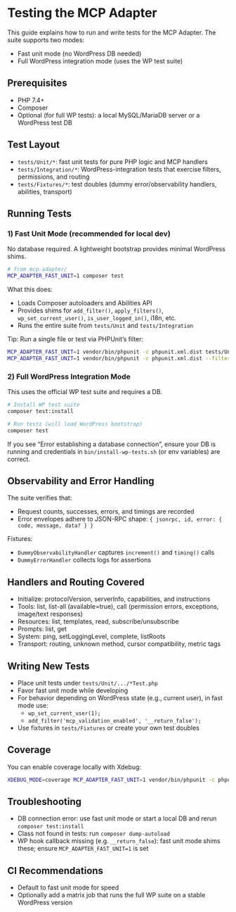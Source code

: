 # Testing the MCP Adapter

This guide explains how to run and write tests for the MCP Adapter. The suite supports two modes:

- Fast unit mode (no WordPress DB needed)
- Full WordPress integration mode (uses the WP test suite)

## Prerequisites

- PHP 7.4+
- Composer
- Optional (for full WP tests): a local MySQL/MariaDB server or a WordPress test DB

## Test Layout

- `tests/Unit/*`: fast unit tests for pure PHP logic and MCP handlers
- `tests/Integration/*`: WordPress-integration tests that exercise filters, permissions, and routing
- `tests/Fixtures/*`: test doubles (dummy error/observability handlers, abilities, transport)

## Running Tests

### 1) Fast Unit Mode (recommended for local dev)

No database required. A lightweight bootstrap provides minimal WordPress shims.

```bash
# from mcp-adapter/
MCP_ADAPTER_FAST_UNIT=1 composer test
```

What this does:
- Loads Composer autoloaders and Abilities API
- Provides shims for `add_filter()`, `apply_filters()`, `wp_set_current_user()`, `is_user_logged_in()`, i18n, etc.
- Runs the entire suite from `tests/Unit` and `tests/Integration`

Tip: Run a single file or test via PHPUnit’s filter:

```bash
MCP_ADAPTER_FAST_UNIT=1 vendor/bin/phpunit -c phpunit.xml.dist tests/Unit/Handlers/ToolsHandlerCallTest.php
MCP_ADAPTER_FAST_UNIT=1 vendor/bin/phpunit -c phpunit.xml.dist --filter test_image_result_is_converted_to_base64_with_mime_type
```

### 2) Full WordPress Integration Mode

This uses the official WP test suite and requires a DB.

```bash
# Install WP test suite
composer test:install

# Run tests (will load WordPress bootstrap)
composer test
```

If you see “Error establishing a database connection”, ensure your DB is running and credentials in `bin/install-wp-tests.sh` (or env variables) are correct.

## Observability and Error Handling

The suite verifies that:
- Request counts, successes, errors, and timings are recorded
- Error envelopes adhere to JSON-RPC shape: `{ jsonrpc, id, error: { code, message, data? } }`

Fixtures:
- `DummyObservabilityHandler` captures `increment()` and `timing()` calls
- `DummyErrorHandler` collects logs for assertions

## Handlers and Routing Covered

- Initialize: protocolVersion, serverInfo, capabilities, and instructions
- Tools: list, list-all (available=true), call (permission errors, exceptions, image/text responses)
- Resources: list, templates, read, subscribe/unsubscribe
- Prompts: list, get
- System: ping, setLoggingLevel, complete, listRoots
- Transport: routing, unknown method, cursor compatibility, metric tags

## Writing New Tests

- Place unit tests under `tests/Unit/.../*Test.php`
- Favor fast unit mode while developing
- For behavior depending on WordPress state (e.g., current user), in fast mode use:
  - `wp_set_current_user(1);`
  - `add_filter('mcp_validation_enabled', '__return_false');`
- Use fixtures in `tests/Fixtures` or create your own test doubles

## Coverage

You can enable coverage locally with Xdebug:

```bash
XDEBUG_MODE=coverage MCP_ADAPTER_FAST_UNIT=1 vendor/bin/phpunit -c phpunit.xml.dist --coverage-text
```

## Troubleshooting

- DB connection error: use fast unit mode or start a local DB and rerun `composer test:install`
- Class not found in tests: run `composer dump-autoload`
- WP hook callback missing (e.g. `__return_false`): fast unit mode shims these; ensure `MCP_ADAPTER_FAST_UNIT=1` is set

## CI Recommendations

- Default to fast unit mode for speed
- Optionally add a matrix job that runs the full WP suite on a stable WordPress version


